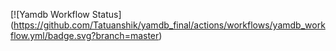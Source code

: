 [![Yamdb Workflow Status] (https://github.com/Tatuanshik/yamdb_final/actions/workflows/yamdb_workflow.yml/badge.svg?branch=master)
